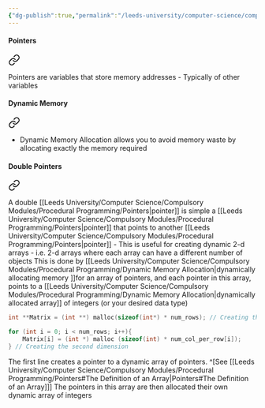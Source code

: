 ```yaml
---
{"dg-publish":true,"permalink":"/leeds-university/computer-science/compulsory-modules/procedural-programming/procedural-programming/","tags":["Mandatory-Module"]}
---
```


#### Pointers

<div class="transclusion internal-embed is-loaded"><a class="markdown-embed-link" href="/leeds-university/computer-science/compulsory-modules/procedural-programming/pointers/#def" aria-label="Open link"><svg xmlns="http://www.w3.org/2000/svg" width="24" height="24" viewBox="0 0 24 24" fill="none" stroke="currentColor" stroke-width="2" stroke-linecap="round" stroke-linejoin="round" class="svg-icon lucide-link"><path d="M10 13a5 5 0 0 0 7.54.54l3-3a5 5 0 0 0-7.07-7.07l-1.72 1.71"></path><path d="M14 11a5 5 0 0 0-7.54-.54l-3 3a5 5 0 0 0 7.07 7.07l1.71-1.71"></path></svg></a><div class="markdown-embed">



Pointers are variables that store memory addresses
	- Typically of other variables 

</div></div>

#### Dynamic Memory

<div class="transclusion internal-embed is-loaded"><a class="markdown-embed-link" href="/leeds-university/computer-science/compulsory-modules/procedural-programming/dynamic-memory-allocation/#def" aria-label="Open link"><svg xmlns="http://www.w3.org/2000/svg" width="24" height="24" viewBox="0 0 24 24" fill="none" stroke="currentColor" stroke-width="2" stroke-linecap="round" stroke-linejoin="round" class="svg-icon lucide-link"><path d="M10 13a5 5 0 0 0 7.54.54l3-3a5 5 0 0 0-7.07-7.07l-1.72 1.71"></path><path d="M14 11a5 5 0 0 0-7.54-.54l-3 3a5 5 0 0 0 7.07 7.07l1.71-1.71"></path></svg></a><div class="markdown-embed">



- Dynamic Memory Allocation allows you to avoid memory waste by allocating exactly the memory required 

</div></div>

#### Double Pointers

<div class="transclusion internal-embed is-loaded"><a class="markdown-embed-link" href="/leeds-university/computer-science/compulsory-modules/procedural-programming/double-pointers/#def" aria-label="Open link"><svg xmlns="http://www.w3.org/2000/svg" width="24" height="24" viewBox="0 0 24 24" fill="none" stroke="currentColor" stroke-width="2" stroke-linecap="round" stroke-linejoin="round" class="svg-icon lucide-link"><path d="M10 13a5 5 0 0 0 7.54.54l3-3a5 5 0 0 0-7.07-7.07l-1.72 1.71"></path><path d="M14 11a5 5 0 0 0-7.54-.54l-3 3a5 5 0 0 0 7.07 7.07l1.71-1.71"></path></svg></a><div class="markdown-embed">




A double [[Leeds University/Computer Science/Compulsory Modules/Procedural Programming/Pointers\|pointer]] is simple a [[Leeds University/Computer Science/Compulsory Modules/Procedural Programming/Pointers\|pointer]] that points to another [[Leeds University/Computer Science/Compulsory Modules/Procedural Programming/Pointers\|pointer]]
	- This is useful for creating dynamic 2-d arrays
	- i.e. 2-d arrays where each array can have a different number of objects This is done by [[Leeds University/Computer Science/Compulsory Modules/Procedural Programming/Dynamic Memory Allocation\|dynamically allocating memory ]]for an array of pointers, and each pointer in this array, points to a [[Leeds University/Computer Science/Compulsory Modules/Procedural Programming/Dynamic Memory Allocation\|dynamically allocated array]] of integers (or your desired data type)
```C title:Example
int **Matrix = (int **) malloc(sizeof(int*) * num_rows); // Creating the first dimension

for (int i = 0; i < num_rows; i++){
	Matrix[i] = (int *) malloc (sizeof(int) * num_col_per_row[i]);
} // Creating the second dimension
```
The first line creates a pointer to a dynamic array of pointers. ^[See [[Leeds University/Computer Science/Compulsory Modules/Procedural Programming/Pointers#The Definition of an Array\|Pointers#The Definition of an Array]]]
The pointers in this array are then allocated their own dynamic array of integers






</div></div>

